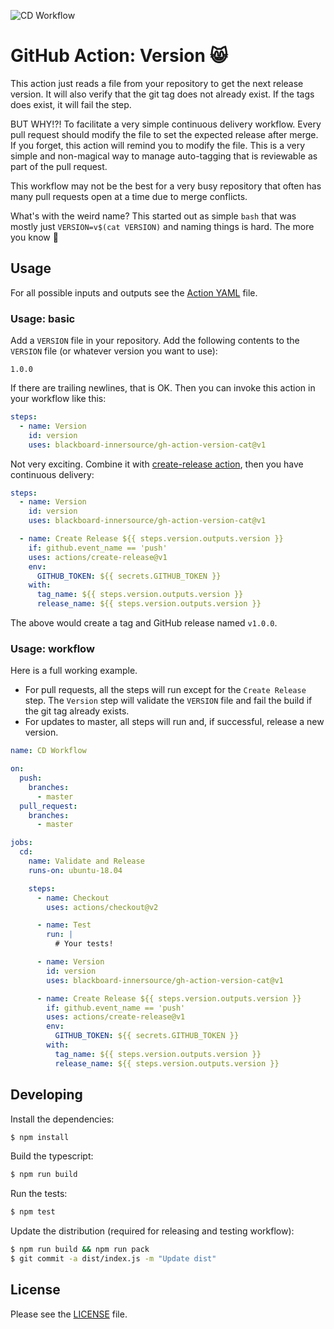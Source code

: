 ![CD Workflow](https://github.com/blackboard-innersource/gh-action-version-cat/workflows/CD%20Workflow/badge.svg?event=push)

# GitHub Action: Version :smile_cat:

This action just reads a file from your repository to get the next release version.
It will also verify that the git tag does not already exist. If the tags does exist,
it will fail the step.

BUT WHY!?! To facilitate a very simple continuous delivery workflow. Every pull request
should modify the file to set the expected release after merge. If you forget, this
action will remind you to modify the file. This is a very simple and non-magical
way to manage auto-tagging that is reviewable as part of the pull request.

This workflow may not be the best for a very busy repository that often has many
pull requests open at a time due to merge conflicts.

What's with the weird name? This started out as simple `bash` that was mostly
just `VERSION=v$(cat VERSION)` and naming things is hard.  The more you know :stars:

## Usage

For all possible inputs and outputs see the [Action YAML](action.yml) file.

### Usage: basic

Add a `VERSION` file in your repository. Add the following contents to the `VERSION` file
(or whatever version you want to use):

```
1.0.0
```

If there are trailing newlines, that is OK.  Then you can invoke this action
in your workflow like this:

```yaml
steps:
  - name: Version
    id: version
    uses: blackboard-innersource/gh-action-version-cat@v1
```

Not very exciting. Combine it with [create-release action](https://github.com/actions/create-release),
then you have continuous delivery:

```yaml
steps:
  - name: Version
    id: version
    uses: blackboard-innersource/gh-action-version-cat@v1

  - name: Create Release ${{ steps.version.outputs.version }}
    if: github.event_name == 'push'
    uses: actions/create-release@v1
    env:
      GITHUB_TOKEN: ${{ secrets.GITHUB_TOKEN }}
    with:
      tag_name: ${{ steps.version.outputs.version }}
      release_name: ${{ steps.version.outputs.version }}
```

The above would create a tag and GitHub release named `v1.0.0`.

### Usage: workflow

Here is a full working example.

* For pull requests, all the steps will run except for the `Create Release` step.
  The `Version` step will validate the `VERSION` file and fail the build if the
  git tag already exists.
* For updates to master, all steps will run and, if successful, release a new version.

```yaml
name: CD Workflow

on:
  push:
    branches:
      - master
  pull_request:
    branches:
      - master

jobs:
  cd:
    name: Validate and Release
    runs-on: ubuntu-18.04

    steps:
      - name: Checkout
        uses: actions/checkout@v2

      - name: Test
        run: |
          # Your tests!

      - name: Version
        id: version
        uses: blackboard-innersource/gh-action-version-cat@v1

      - name: Create Release ${{ steps.version.outputs.version }}
        if: github.event_name == 'push'
        uses: actions/create-release@v1
        env:
          GITHUB_TOKEN: ${{ secrets.GITHUB_TOKEN }}
        with:
          tag_name: ${{ steps.version.outputs.version }}
          release_name: ${{ steps.version.outputs.version }}
``` 

## Developing

Install the dependencies:
```bash
$ npm install
```

Build the typescript:
```bash
$ npm run build
```

Run the tests:  
```bash
$ npm test
```

Update the distribution (required for releasing and testing workflow):
```bash
$ npm run build && npm run pack
$ git commit -a dist/index.js -m "Update dist"
```

## License

Please see the [LICENSE](LICENSE) file.
